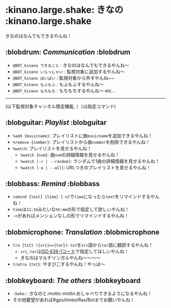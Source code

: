 # :kinano.large.shake: きなの :kinano.large.shake

きなのはなんでもできるやんね！

## :blobdrum: *Communication* :blobdrum

- `@BOT_kinano できること` : きなのはなんでもできるやんね～
- `@BOT_kinano いらっしゃい` : 監視対象に追加するやんね～
- `@BOT_kinano ばいばい` : 監視対象から外すやんね~~
- `@BOT_kinano もふもふ` : もふもふするやんね～
- `@BOT_kinano もちもち` : もちもちするやんね～
  etc...

-----

(以下監視対象チャンネル限定機能, `[ ]`は指定コマンド)

## :blobguitar: *Playlist* :blobguitar

- `%add {musicname}`: プレイリストに曲`musicname`を追加できるやんね！
- `%remove {number}`: プレイリストから曲`number`を削除できるやんね！
- `%watch`: プレイリストを見せるやんね！
  - `%watch {num}`: 曲`num`の詳細情報を見せるやんね！
  - `%watch [-r | --random]`: ランダムで1曲の詳細情報を見せるやんね！
  - `%watch [-a | --all]`: URLつきのプレイリストを見せるやんね！

## :blobbass: *Remind* :blobbass

- `remind {text} {time} [-n]`で`time`になったら`text`をリマインドするやんね！
- `time`は`12:34`みたいな`hh:mm`の形で指定して欲しいやんね！
- `-n`があればメンションなしの形でリマインドするやんね！

## :blobmicrophone: *Translation* :blobmicrophone

- `tra {txt} ({src}=>{tar})`: `txt`を`src`語から`tar`語に翻訳するやんね！
  - `src`, `tar`は[ISO 639-1コード](https://ja.wikipedia.org/wiki/ISO_639-1%E3%82%B3%E3%83%BC%E3%83%89%E4%B8%80%E8%A6%A7)で指定してほしいやんね！
  - きなのはマルチリンガルやんね～～～～
- `tratra {txt}`: やまびこするやんね！やっほ～

## :blobkeyboard: *The others* :blobkeyboard

- `:koko:`: きなのと:motto::motto:おしゃべりできるようになるやんね！
- その他要望があれば#gps/times/Ras/Botまでお願いやんね！
